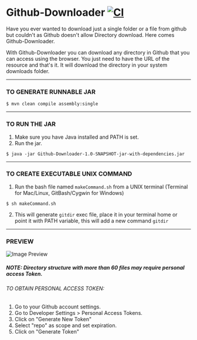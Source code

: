 # Github-Downloader [![CI](https://github.com/livesamarthgupta/Github-Downloader/actions/workflows/main.yml/badge.svg?branch=master)](https://github.com/livesamarthgupta/Github-Downloader/actions/workflows/main.yml)


Have you ever wanted to download just a single folder or a file from github but couldn't as Github doesn't allow Directory download. Here comes Github-Downloader.

With Github-Downloader you can download any directory in Github that you can access using the browser. You just need to have the URL of the resource and that's it.
It will download the directory in your system downloads folder.

---

### TO GENERATE RUNNABLE JAR

```
$ mvn clean compile assembly:single
```

---

### TO RUN THE JAR

1. Make sure you have Java installed and PATH is set.
2. Run the jar.

```
$ java -jar Github-Downloader-1.0-SNAPSHOT-jar-with-dependencies.jar
```

---

### TO CREATE EXECUTABLE UNIX COMMAND

1. Run the bash file named `makeCommand.sh` from a UNIX terminal (Terminal for Mac/Linux, GitBash/Cygwin for Windows)

```
$ sh makeCommand.sh
```

2. This will generate `gitdir` exec file, place it in your terminal home or point it with PATH variable, this will add a new command `gitdir`

---

### PREVIEW

![Image Preview](https://dev-to-uploads.s3.amazonaws.com/uploads/articles/bas2rh8pqphbw7608bq2.png)


##### NOTE: Directory structure with more than 60 files may require personal access Token.
###### TO OBTAIN PERSONAL ACCESS TOKEN:

1. Go to your Github account settings.
2. Go to Developer Settings > Personal Access Tokens.
3. Click on "Generate New Token"
4. Select "repo" as scope and set expiration.
5. Click on "Generate Token"
